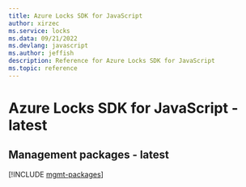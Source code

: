 ```yaml
---
title: Azure Locks SDK for JavaScript
author: xirzec
ms.service: locks
ms.data: 09/21/2022
ms.devlang: javascript
ms.author: jeffish
description: Reference for Azure Locks SDK for JavaScript
ms.topic: reference
---
```

# Azure Locks SDK for JavaScript - latest

## Management packages - latest
[!INCLUDE [mgmt-packages](locks-mgmt-index.md)]